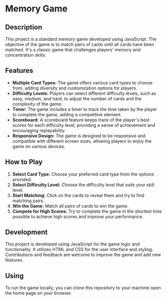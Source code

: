 # Memory Game

## Description
This project is a standard memory game developed using JavaScript. The objective of the game is to match pairs of cards until all cards have been matched. It's a classic game that challenges players' memory and concentration skills.

## Features
- **Multiple Card Types:** The game offers various card types to choose from, adding diversity and customization options for players.
- **Difficulty Levels:** Players can select different difficulty levels, such as easy, medium, and hard, to adjust the number of cards and the complexity of the game.
- **Timer:** The game includes a timer to track the time taken by the player to complete the game, adding a competitive element.
- **Scoreboard:** A scoreboard feature keeps track of the player's best scores for each difficulty level, providing a sense of achievement and encouraging replayability.
- **Responsive Design:** The game is designed to be responsive and compatible with different screen sizes, allowing players to enjoy the game on various devices.

## How to Play
1. **Select Card Type:** Choose your preferred card type from the options provided.
2. **Select Difficulty Level:** Choose the difficulty level that suits your skill level.
3. **Start Matching:** Click on the cards to reveal them and try to find matching pairs.
4. **Win the Game:** Match all pairs of cards to win the game.
5. **Compete for High Scores:** Try to complete the game in the shortest time possible to achieve high scores and improve your performance.

## Development
This project is developed using JavaScript for the game logic and functionality. It utilizes HTML and CSS for the user interface and styling. Contributions and feedback are welcome to improve the game and add new features.

## Using
To run the game locally, you can clone this repository to your machine open the home page on your browser.


